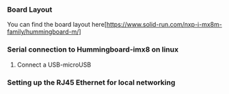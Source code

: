
### Board Layout
You can find the board layout here[https://www.solid-run.com/nxp-i-mx8m-family/hummingboard-m/]
### Serial connection to Hummingboard-imx8 on linux
1. Connect a USB-microUSB 

### Setting up the RJ45 Ethernet for local networking

